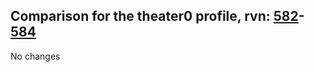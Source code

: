## Comparison for the theater0 profile, rvn: [582](https://github.com/PRO100KatYT/FortniteProfileRevisions/tree/main/profiles/theater0/582%20theater0.json)-[584](https://github.com/PRO100KatYT/FortniteProfileRevisions/tree/main/profiles/theater0/584%20theater0.json)

No changes
